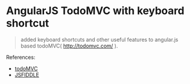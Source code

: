 # AngularJS TodoMVC with keyboard shortcut

> added keyboard shortcuts and other useful features to angular.js based todoMVC( http://todomvc.com/ ).


References:
* [todoMVC](http://todomvc.com/)
* [JSFIDDLE](http://jsfiddle.net/firehist/nzUBg/)

